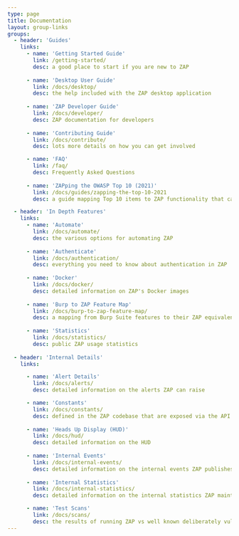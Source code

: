 ```yaml
---
type: page
title: Documentation
layout: group-links
groups:
  - header: 'Guides'
    links:
      - name: 'Getting Started Guide'
        link: /getting-started/
        desc: a good place to start if you are new to ZAP
    
      - name: 'Desktop User Guide'
        link: /docs/desktop/
        desc: the help included with the ZAP desktop application 
    
      - name: 'ZAP Developer Guide'
        link: /docs/developer/
        desc: ZAP documentation for developers
    
      - name: 'Contributing Guide'
        link: /docs/contribute/
        desc: lots more details on how you can get involved 

      - name: 'FAQ'
        link: /faq/
        desc: Frequently Asked Questions 
    
      - name: 'ZAPping the OWASP Top 10 (2021)'
        link: /docs/guides/zapping-the-top-10-2021
        desc: a guide mapping Top 10 items to ZAP functionality that can assist IT security personnel

  - header: 'In Depth Features'
    links:
      - name: 'Automate'
        link: /docs/automate/
        desc: the various options for automating ZAP 
    
      - name: 'Authenticate'
        link: /docs/authentication/
        desc: everything you need to know about authentication in ZAP 
    
      - name: 'Docker'
        link: /docs/docker/
        desc: detailed information on ZAP's Docker images 
    
      - name: 'Burp to ZAP Feature Map'
        link: /docs/burp-to-zap-feature-map/
        desc: a mapping from Burp Suite features to their ZAP equivalents
            
      - name: 'Statistics'
        link: /docs/statistics/
        desc: public ZAP usage statistics
    
  - header: 'Internal Details'
    links:

      - name: 'Alert Details'
        link: /docs/alerts/
        desc: detailed information on the alerts ZAP can raise 

      - name: 'Constants'
        link: /docs/constants/
        desc: defined in the ZAP codebase that are exposed via the API and/or scripts 
    
      - name: 'Heads Up Display (HUD)'
        link: /docs/hud/
        desc: detailed information on the HUD
    
      - name: 'Internal Events'
        link: /docs/internal-events/
        desc: detailed information on the internal events ZAP publishes 
    
      - name: 'Internal Statistics'
        link: /docs/internal-statistics/
        desc: detailed information on the internal statistics ZAP maintains 

      - name: 'Test Scans'
        link: /docs/scans/
        desc: the results of running ZAP vs well known deliberately vulnerable apps 
---
```

